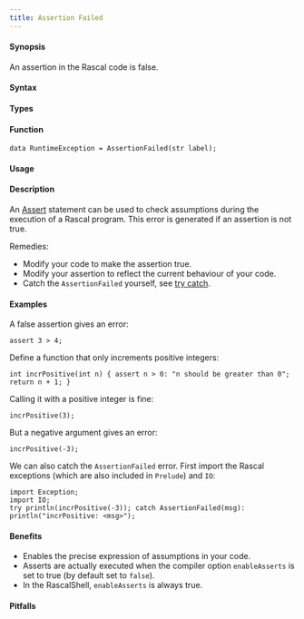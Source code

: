 ```yaml
---
title: Assertion Failed
---
```


#### Synopsis

An assertion in the Rascal code is false.

#### Syntax

#### Types

#### Function

`data RuntimeException = AssertionFailed(str label);`

       
#### Usage

#### Description

An [Assert]((Rascal:Assert)) statement can be used to check assumptions during the execution of a Rascal program.
This error is generated if an assertion is not true.

Remedies:

*  Modify your code to make the assertion true.
*  Modify your assertion to reflect the current behaviour of your code.
*  Catch the `AssertionFailed` yourself, see [try catch]((Rascal:TryCatch)).


#### Examples

A false assertion gives an error:
```rascal-shell,error
assert 3 > 4;
```
Define a function that only increments positive integers:
```rascal-shell,continue,error
int incrPositive(int n) { assert n > 0: "n should be greater than 0"; return n + 1; }
```
Calling it with a positive integer is fine:
```rascal-shell,continue,error
incrPositive(3);
```
But a negative argument gives an error:
```rascal-shell,continue,error
incrPositive(-3);
```
We can also catch the `AssertionFailed` error. First import the Rascal exceptions (which are also included in `Prelude`)
and `IO`:
```rascal-shell,continue,error
import Exception;
import IO;
try println(incrPositive(-3)); catch AssertionFailed(msg): println("incrPositive: <msg>");
```

#### Benefits

* Enables the precise expression of assumptions in your code.
* Asserts are actually executed when the compiler option 
  `enableAsserts` is set to true (by default set to `false`).
* In the RascalShell, `enableAsserts` is always true.

#### Pitfalls

